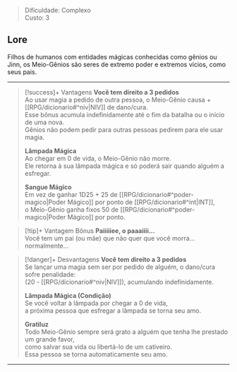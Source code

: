 > Dificuldade: Complexo  
> Custo: 3  

## Lore

Filhos de humanos com entidades mágicas conhecidas como gênios ou Jinn, os Meio-Gênios são seres de extremo poder e extremos vícios, como seus pais.

---

> [!success]+ Vantagens
> **Você tem direito a 3 pedidos**  
> Ao usar magia a pedido de outra pessoa, o Meio-Gênio causa +[[RPG/dicionario#^niv|NIV]] de dano/cura.  
> Esse bônus acumula indefinidamente até o fim da batalha ou o início de uma nova.  
> Gênios não podem pedir para outras pessoas pedirem para ele usar magia.
>
> **Lâmpada Mágica**  
> Ao chegar em 0 de vida, o Meio-Gênio não morre.  
> Ele retorna à sua lâmpada mágica e só poderá sair quando alguém a esfregar.
>
> **Sangue Mágico**  
> Em vez de ganhar 1D25 + 25 de [[RPG/dicionario#^poder-magico|Poder Mágico]] por ponto de [[RPG/dicionario#^int|INT]],  
> o Meio-Gênio ganha fixos 50 de [[RPG/dicionario#^poder-magico|Poder Mágico]] por ponto.

> [!tip]+ Vantagem Bônus
> **Paiiiiiee, o paaaiiii...**  
> Você tem um pai (ou mãe) que não quer que você morra... normalmente...

> [!danger]+ Desvantagens
> **Você tem direito a 3 pedidos**  
> Se lançar uma magia sem ser por pedido de alguém, o dano/cura sofre penalidade:  
> (20 - [[RPG/dicionario#^niv|NIV]]), acumulando indefinidamente.
>
> **Lâmpada Mágica (Condição)**  
> Se você voltar à lâmpada por chegar a 0 de vida,  
> a próxima pessoa que esfregar a lâmpada se torna seu amo.
>
> **Gratiluz**  
> Todo Meio-Gênio sempre será grato a alguém que tenha lhe prestado um grande favor,  
> como salvar sua vida ou libertá-lo de um cativeiro.  
> Essa pessoa se torna automaticamente seu amo.

---
